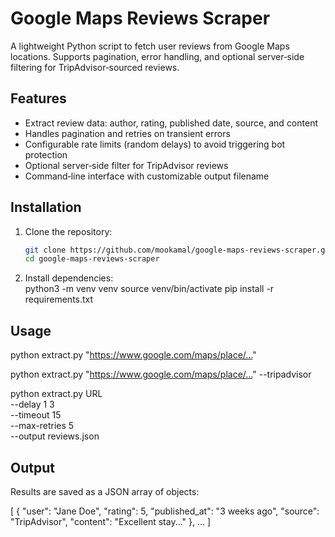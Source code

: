 # Google Maps Reviews Scraper

A lightweight Python script to fetch user reviews from Google Maps locations. Supports pagination, error handling, and optional server‑side filtering for TripAdvisor‑sourced reviews.

## Features

- Extract review data: author, rating, published date, source, and content  
- Handles pagination and retries on transient errors  
- Configurable rate limits (random delays) to avoid triggering bot protection  
- Optional server‑side filter for TripAdvisor reviews  
- Command‑line interface with customizable output filename

## Installation

1. Clone the repository:  
   ```bash
   git clone https://github.com/mookamal/google-maps-reviews-scraper.git
   cd google-maps-reviews-scraper

2. Install dependencies:  
    python3 -m venv venv
    source venv/bin/activate
    pip install -r requirements.txt


## Usage

python extract.py "https://www.google.com/maps/place/…"

python extract.py "https://www.google.com/maps/place/…" --tripadvisor

python extract.py URL \
  --delay 1 3 \
  --timeout 15 \
  --max-retries 5 \
  --output reviews.json

## Output
Results are saved as a JSON array of objects:

[
  {
    "user": "Jane Doe",
    "rating": 5,
    "published_at": "3 weeks ago",
    "source": "TripAdvisor",
    "content": "Excellent stay..."
  },
  …
]

